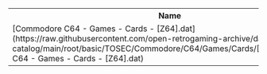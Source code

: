 <table>
<tr><th>Name</th><th>Size</th></tr>
<tr><td>[Commodore C64 - Games - Cards - [Z64].dat](https://raw.githubusercontent.com/open-retrogaming-archive/dat-catalog/main/root/basic/TOSEC/Commodore/C64/Games/Cards/[Z64]/Commodore C64 - Games - Cards - [Z64].dat)</td><td>19909</td></tr>
</table>
